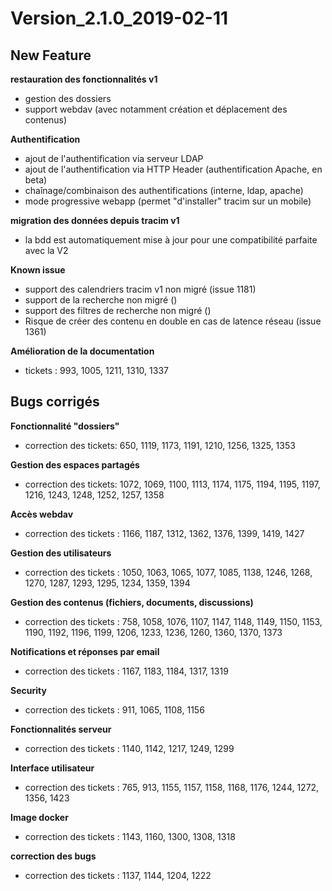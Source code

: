 # Version_2.1.0_2019-02-11

## New Feature

**restauration des fonctionnalités v1**
- gestion des dossiers
- support webdav (avec notamment création et déplacement des contenus)

**Authentification**
- ajout de l'authentification via serveur LDAP
- ajout de l'authentification via HTTP Header (authentification Apache, en beta)
- chaînage/combinaison des authentifications (interne, ldap, apache)
- mode progressive webapp (permet "d'installer" tracim sur un mobile)

**migration des données depuis tracim v1**
- la bdd est automatiquement mise à jour pour une compatibilité parfaite avec la V2

**Known issue**
- support des calendriers tracim v1 non migré (issue 1181)
- support de la recherche non migré ()
- support des filtres de recherche non migré ()
- Risque de créer des contenu en double en cas de latence réseau (issue 1361)

**Amélioration de la documentation**
- tickets : 993, 1005, 1211, 1310, 1337

## Bugs corrigés

**Fonctionnalité "dossiers"**
- correction des tickets: 650, 1119, 1173, 1191, 1210, 1256, 1325, 1353

**Gestion des espaces partagés**
- correction des tickets: 1072, 1069, 1100, 1113, 1174, 1175, 1194, 1195, 1197, 1216, 1243, 1248, 1252, 1257, 1358

**Accès webdav**
- correction des tickets : 1166, 1187, 1312, 1362, 1376, 1399, 1419, 1427

**Gestion des utilisateurs**
- correction des tickets : 1050, 1063, 1065, 1077, 1085, 1138, 1246, 1268, 1270, 1287, 1293, 1295, 1234, 1359, 1394
  
**Gestion des contenus (fichiers, documents, discussions)**
- correction des tickets : 758, 1058, 1076, 1107, 1147, 1148, 1149, 1150, 1153, 1190, 1192, 1196, 1199, 1206, 1233, 1236, 1260, 1360, 1370, 1373

**Notifications et réponses par email**
- correction des tickets : 1167, 1183, 1184, 1317, 1319

**Security**
- correction des tickets : 911, 1065, 1108, 1156

**Fonctionnalités serveur**
- correction des tickets : 1140, 1142, 1217, 1249, 1299

**Interface utilisateur**
- correction des tickets : 765, 913, 1155, 1157, 1158, 1168, 1176, 1244, 1272, 1356, 1423

**Image docker**
- correction des tickets : 1143, 1160, 1300, 1308, 1318

**correction des bugs**
- correction des tickets : 1137, 1144, 1204, 1222

